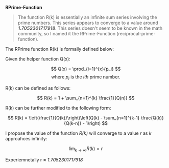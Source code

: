 **RPrime-Function**

> The function R(k) is essentially an infinite sum series involving the prime numbers. This series appears to converge to a value around ***1.7052301717918***. This series doesn't seem to be known in the math community, so I named it the RPrime-Function (reciprocal-prime-function). 

The RPrime function R(k) is formally defined below:

Given the helper function Q(x):

$$
Q(x) = \prod_{i=1}^{x}{p_i}
$$
$$
\text{where } {p_i} \text{ is the } {ith} \text{ prime number.}
$$

R(k) can be defined as follows:

$$
R(k) = 1 + \sum_{n=1}^{k} \frac{1}{Q(n)}
$$

R(k) can be further modified to the following form:

$$
R(k) = \left(\frac{1}{Q(k)}\right)\left(Q(k) - \sum_{n=1}^{k-1} \frac{Q(k)}{Q(k-n)} - 1\right)
$$

I propose the value of the function *R(k)* will converge to a value *r* as *k* approahces infinity:

$$
\lim_{{k \to \infty}}R(k) = r
$$

Experiemnetally r &asymp; *1.7052301717918*


<!-- 
git add .
git commit -m "updated formula"
git push origin main
-->
